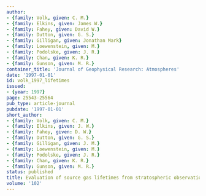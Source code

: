 ```yaml
---
author:
- {family: Volk, given: C. M.}
- {family: Elkins, given: James W.}
- {family: Fahey, given: David W.}
- {family: Dutton, given: G. S.}
- {family: Gilligan, given: Jonathan Mark}
- {family: Loewenstein, given: M.}
- {family: Podolske, given: J. R.}
- {family: Chan, given: K. R.}
- {family: Gunson, given: M. R.}
container_title: 'Journal of Geophysical Research: Atmospheres'
date: '1997-01-01'
id: volk_1997_lifetimes
issued:
- {year: 1997}
page: 25543-25564
pub_type: article-journal
pubdate: '1997-01-01'
short_author:
- {family: Volk, given: C. M.}
- {family: Elkins, given: J. W.}
- {family: Fahey, given: D. W.}
- {family: Dutton, given: G. S.}
- {family: Gilligan, given: J. M.}
- {family: Loewenstein, given: M.}
- {family: Podolske, given: J. R.}
- {family: Chan, given: K. R.}
- {family: Gunson, given: M. R.}
status: published
title: Evaluation of source gas lifetimes from stratospheric observations
volume: '102'
---
```

